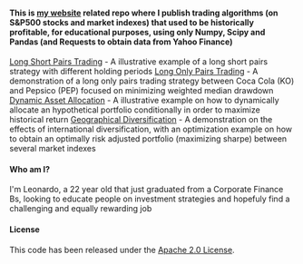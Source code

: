 #### This is [my website](https://leonardofilipe.com/) related repo where I publish trading algorithms (on S&P500 stocks and market indexes) that used to be historically profitable, for educational purposes, using only Numpy, Scipy and Pandas (and Requests to obtain data from Yahoo Finance)
[Long Short Pairs Trading](LongShortPairsTrading.ipynb) - A illustrative example of a long short pairs strategy with different holding
periods
[Long Only Pairs Trading](LongOnlyPairsTrading.ipynb) - A demonstration of a long only pairs trading strategy between Coca Cola (KO) and Pepsico (PEP) focused on minimizing weighted median drawdown
[Dynamic Asset Allocation](DynamicAssetAllocation.ipynb) - A illustrative example on how to dynamically allocate an hypothetical portfolio conditionally in order to maximize historical return
[Geographical Diversification](GeographicDiversification.ipynb) - A demonstration on the effects of international diversification, with an optimization example on how to obtain an optimally risk adjusted portfolio (maximizing sharpe) between several market indexes

#### Who am I?
I'm Leonardo, a 22 year old that just graduated from a Corporate Finance Bs, looking to educate people on investment strategies and hopefuly find a challenging and equally rewarding job

#### License
This code has been released under the [Apache 2.0 License](LICENSE).
